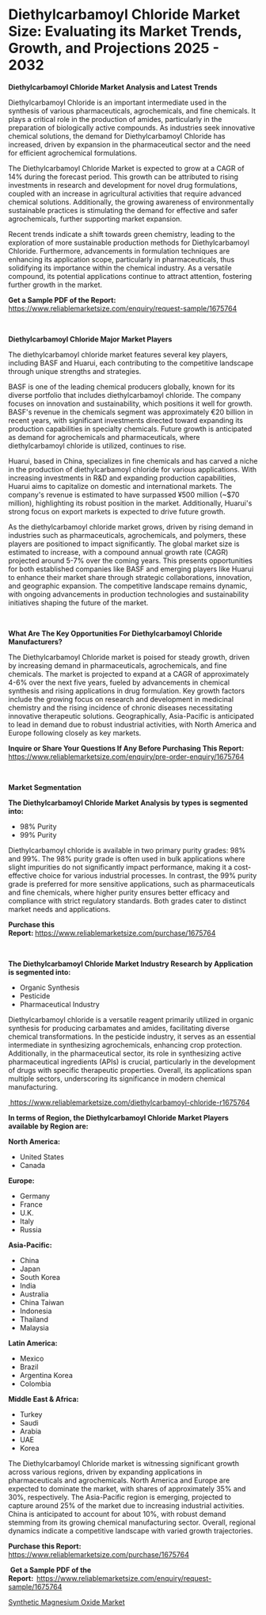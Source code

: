 <p><h1>Diethylcarbamoyl Chloride Market Size: Evaluating its Market Trends, Growth, and Projections 2025 - 2032</h1></p><p><strong>Diethylcarbamoyl Chloride Market Analysis and Latest Trends</strong></p>
<p><p>Diethylcarbamoyl Chloride is an important intermediate used in the synthesis of various pharmaceuticals, agrochemicals, and fine chemicals. It plays a critical role in the production of amides, particularly in the preparation of biologically active compounds. As industries seek innovative chemical solutions, the demand for Diethylcarbamoyl Chloride has increased, driven by expansion in the pharmaceutical sector and the need for efficient agrochemical formulations.</p><p>The Diethylcarbamoyl Chloride Market is expected to grow at a CAGR of 14% during the forecast period. This growth can be attributed to rising investments in research and development for novel drug formulations, coupled with an increase in agricultural activities that require advanced chemical solutions. Additionally, the growing awareness of environmentally sustainable practices is stimulating the demand for effective and safer agrochemicals, further supporting market expansion.</p><p>Recent trends indicate a shift towards green chemistry, leading to the exploration of more sustainable production methods for Diethylcarbamoyl Chloride. Furthermore, advancements in formulation techniques are enhancing its application scope, particularly in pharmaceuticals, thus solidifying its importance within the chemical industry. As a versatile compound, its potential applications continue to attract attention, fostering further growth in the market.</p></p>
<p><strong>Get a Sample PDF of the Report:&nbsp;</strong> <a href="https://www.reliablemarketsize.com/enquiry/request-sample/1675764?utm_campaign=2955&utm_medium=2&utm_source=Github&utm_content=ia&utm_term=01042025&utm_id=diethylcarbamoyl-chloride">https://www.reliablemarketsize.com/enquiry/request-sample/1675764</a></p>
<p>&nbsp;</p>
<p><strong>Diethylcarbamoyl Chloride Major Market Players</strong></p>
<p><p>The diethylcarbamoyl chloride market features several key players, including BASF and Huarui, each contributing to the competitive landscape through unique strengths and strategies.</p><p>BASF is one of the leading chemical producers globally, known for its diverse portfolio that includes diethylcarbamoyl chloride. The company focuses on innovation and sustainability, which positions it well for growth. BASF's revenue in the chemicals segment was approximately €20 billion in recent years, with significant investments directed toward expanding its production capabilities in specialty chemicals. Future growth is anticipated as demand for agrochemicals and pharmaceuticals, where diethylcarbamoyl chloride is utilized, continues to rise.</p><p>Huarui, based in China, specializes in fine chemicals and has carved a niche in the production of diethylcarbamoyl chloride for various applications. With increasing investments in R&D and expanding production capabilities, Huarui aims to capitalize on domestic and international markets. The company's revenue is estimated to have surpassed ¥500 million (~$70 million), highlighting its robust position in the market. Additionally, Huarui's strong focus on export markets is expected to drive future growth.</p><p>As the diethylcarbamoyl chloride market grows, driven by rising demand in industries such as pharmaceuticals, agrochemicals, and polymers, these players are positioned to impact significantly. The global market size is estimated to increase, with a compound annual growth rate (CAGR) projected around 5-7% over the coming years. This presents opportunities for both established companies like BASF and emerging players like Huarui to enhance their market share through strategic collaborations, innovation, and geographic expansion. The competitive landscape remains dynamic, with ongoing advancements in production technologies and sustainability initiatives shaping the future of the market.</p></p>
<p>&nbsp;</p>
<p><strong>What Are The Key Opportunities For Diethylcarbamoyl Chloride Manufacturers?</strong></p>
<p><p>The Diethylcarbamoyl Chloride market is poised for steady growth, driven by increasing demand in pharmaceuticals, agrochemicals, and fine chemicals. The market is projected to expand at a CAGR of approximately 4-6% over the next five years, fueled by advancements in chemical synthesis and rising applications in drug formulation. Key growth factors include the growing focus on research and development in medicinal chemistry and the rising incidence of chronic diseases necessitating innovative therapeutic solutions. Geographically, Asia-Pacific is anticipated to lead in demand due to robust industrial activities, with North America and Europe following closely as key markets.</p></p>
<p><strong>Inquire or Share Your Questions If Any Before Purchasing This Report:</strong> <a href="https://www.reliablemarketsize.com/enquiry/pre-order-enquiry/1675764?utm_campaign=2955&utm_medium=2&utm_source=Github&utm_content=ia&utm_term=01042025&utm_id=diethylcarbamoyl-chloride">https://www.reliablemarketsize.com/enquiry/pre-order-enquiry/1675764</a></p>
<p>&nbsp;</p>
<p><strong>Market Segmentation</strong></p>
<p><strong>The Diethylcarbamoyl Chloride Market Analysis by types is segmented into:</strong></p>
<p><ul><li>98% Purity</li><li>99% Purity</li></ul></p>
<p><p>Diethylcarbamoyl chloride is available in two primary purity grades: 98% and 99%. The 98% purity grade is often used in bulk applications where slight impurities do not significantly impact performance, making it a cost-effective choice for various industrial processes. In contrast, the 99% purity grade is preferred for more sensitive applications, such as pharmaceuticals and fine chemicals, where higher purity ensures better efficacy and compliance with strict regulatory standards. Both grades cater to distinct market needs and applications.</p></p>
<p><strong>Purchase this Report:&nbsp;</strong><a href="https://www.reliablemarketsize.com/purchase/1675764?utm_campaign=2955&utm_medium=2&utm_source=Github&utm_content=ia&utm_term=01042025&utm_id=diethylcarbamoyl-chloride">https://www.reliablemarketsize.com/purchase/1675764</a></p>
<p>&nbsp;</p>
<p><strong>The Diethylcarbamoyl Chloride Market Industry Research by Application is segmented into:</strong></p>
<p><ul><li>Organic Synthesis</li><li>Pesticide</li><li>Pharmaceutical Industry</li></ul></p>
<p><p>Diethylcarbamoyl chloride is a versatile reagent primarily utilized in organic synthesis for producing carbamates and amides, facilitating diverse chemical transformations. In the pesticide industry, it serves as an essential intermediate in synthesizing agrochemicals, enhancing crop protection. Additionally, in the pharmaceutical sector, its role in synthesizing active pharmaceutical ingredients (APIs) is crucial, particularly in the development of drugs with specific therapeutic properties. Overall, its applications span multiple sectors, underscoring its significance in modern chemical manufacturing.</p></p>
<p><a href="https://www.reliablemarketsize.com/diethylcarbamoyl-chloride-r1675764?utm_campaign=2955&utm_medium=2&utm_source=Github&utm_content=ia&utm_term=01042025&utm_id=diethylcarbamoyl-chloride">&nbsp;https://www.reliablemarketsize.com/diethylcarbamoyl-chloride-r1675764</a></p>
<p><strong>In terms of Region, the Diethylcarbamoyl Chloride Market Players available by Region are:</strong></p>
<p>
    <p> <strong> North America: </strong>
        <ul>
            <li>United States</li>
            <li>Canada</li>
        </ul>
        </p> 
    <p> <strong> Europe: </strong>
        <ul>
            <li>Germany</li>
            <li>France</li>
            <li>U.K.</li>
            <li>Italy</li>
            <li>Russia</li>
        </ul>
        </p> 
    <p> <strong> Asia-Pacific: </strong>
        <ul>
            <li>China</li>
            <li>Japan</li>
            <li>South Korea</li>
            <li>India</li>
            <li>Australia</li>
            <li>China Taiwan</li>
            <li>Indonesia</li>
            <li>Thailand</li>
            <li>Malaysia</li>
        </ul>
        </p> 
    <p> <strong> Latin America: </strong>
        <ul>
            <li>Mexico</li>
            <li>Brazil</li>
            <li>Argentina Korea</li>
            <li>Colombia</li>
        </ul>
        </p> 
    <p> <strong> Middle East & Africa: </strong>
        <ul>
            <li>Turkey</li>
            <li>Saudi</li>
            <li>Arabia</li>
            <li>UAE</li>
            <li>Korea</li>
        </ul>
    </p>
    </p>
<p><p>The Diethylcarbamoyl Chloride market is witnessing significant growth across various regions, driven by expanding applications in pharmaceuticals and agrochemicals. North America and Europe are expected to dominate the market, with shares of approximately 35% and 30%, respectively. The Asia-Pacific region is emerging, projected to capture around 25% of the market due to increasing industrial activities. China is anticipated to account for about 10%, with robust demand stemming from its growing chemical manufacturing sector. Overall, regional dynamics indicate a competitive landscape with varied growth trajectories.</p></p>
<p><strong>Purchase this Report: </strong><a href="https://www.reliablemarketsize.com/purchase/1675764?utm_campaign=2955&utm_medium=2&utm_source=Github&utm_content=ia&utm_term=01042025&utm_id=diethylcarbamoyl-chloride">https://www.reliablemarketsize.com/purchase/1675764</a></p>
<p>&nbsp;<strong>Get a Sample PDF of the Report:&nbsp;&nbsp;</strong><a href="https://www.reliablemarketsize.com/enquiry/request-sample/1675764?utm_campaign=2955&utm_medium=2&utm_source=Github&utm_content=ia&utm_term=01042025&utm_id=diethylcarbamoyl-chloride">https://www.reliablemarketsize.com/enquiry/request-sample/1675764</a></p>
<p><strong></strong></p>
<p><p><a href="https://github.com/aidelndasse/Market-Research-Report-List-1/blob/main/synthetic-magnesium-oxide-market.md?utm_campaign=2955&utm_medium=2&utm_source=Github&utm_content=ia&utm_term=01042025&utm_id=diethylcarbamoyl-chloride">Synthetic Magnesium Oxide Market</a></p></p>